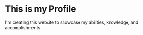 # This is my Profile
I'm creating this website to showcase my abilities, knowledge, and accomplishments. 
